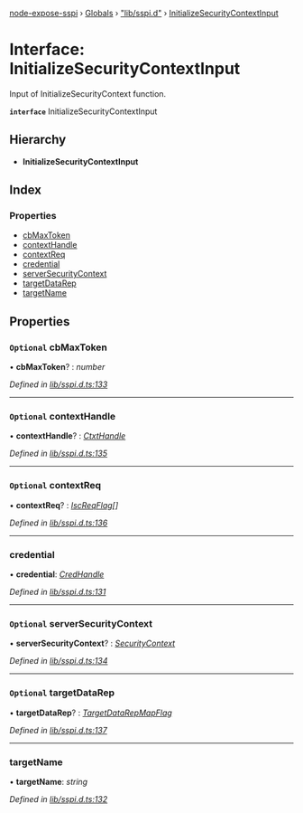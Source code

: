 [node-expose-sspi](../README.md) › [Globals](../globals.md) › ["lib/sspi.d"](../modules/_lib_sspi_d_.md) › [InitializeSecurityContextInput](_lib_sspi_d_.initializesecuritycontextinput.md)

# Interface: InitializeSecurityContextInput

Input of InitializeSecurityContext function.

**`interface`** InitializeSecurityContextInput

## Hierarchy

* **InitializeSecurityContextInput**

## Index

### Properties

* [cbMaxToken](_lib_sspi_d_.initializesecuritycontextinput.md#optional-cbmaxtoken)
* [contextHandle](_lib_sspi_d_.initializesecuritycontextinput.md#optional-contexthandle)
* [contextReq](_lib_sspi_d_.initializesecuritycontextinput.md#optional-contextreq)
* [credential](_lib_sspi_d_.initializesecuritycontextinput.md#credential)
* [serverSecurityContext](_lib_sspi_d_.initializesecuritycontextinput.md#optional-serversecuritycontext)
* [targetDataRep](_lib_sspi_d_.initializesecuritycontextinput.md#optional-targetdatarep)
* [targetName](_lib_sspi_d_.initializesecuritycontextinput.md#targetname)

## Properties

### `Optional` cbMaxToken

• **cbMaxToken**? : *number*

*Defined in [lib/sspi.d.ts:133](https://github.com/jlguenego/node-expose-sspi/blob/45f90aa/lib/sspi.d.ts#L133)*

___

### `Optional` contextHandle

• **contextHandle**? : *[CtxtHandle](_lib_sspi_d_.ctxthandle.md)*

*Defined in [lib/sspi.d.ts:135](https://github.com/jlguenego/node-expose-sspi/blob/45f90aa/lib/sspi.d.ts#L135)*

___

### `Optional` contextReq

• **contextReq**? : *[IscReqFlag](../modules/_lib_flags_index_d_.md#iscreqflag)[]*

*Defined in [lib/sspi.d.ts:136](https://github.com/jlguenego/node-expose-sspi/blob/45f90aa/lib/sspi.d.ts#L136)*

___

###  credential

• **credential**: *[CredHandle](_lib_sspi_d_.credhandle.md)*

*Defined in [lib/sspi.d.ts:131](https://github.com/jlguenego/node-expose-sspi/blob/45f90aa/lib/sspi.d.ts#L131)*

___

### `Optional` serverSecurityContext

• **serverSecurityContext**? : *[SecurityContext](_lib_sspi_d_.securitycontext.md)*

*Defined in [lib/sspi.d.ts:134](https://github.com/jlguenego/node-expose-sspi/blob/45f90aa/lib/sspi.d.ts#L134)*

___

### `Optional` targetDataRep

• **targetDataRep**? : *[TargetDataRepMapFlag](../modules/_lib_flags_index_d_.md#targetdatarepmapflag)*

*Defined in [lib/sspi.d.ts:137](https://github.com/jlguenego/node-expose-sspi/blob/45f90aa/lib/sspi.d.ts#L137)*

___

###  targetName

• **targetName**: *string*

*Defined in [lib/sspi.d.ts:132](https://github.com/jlguenego/node-expose-sspi/blob/45f90aa/lib/sspi.d.ts#L132)*
